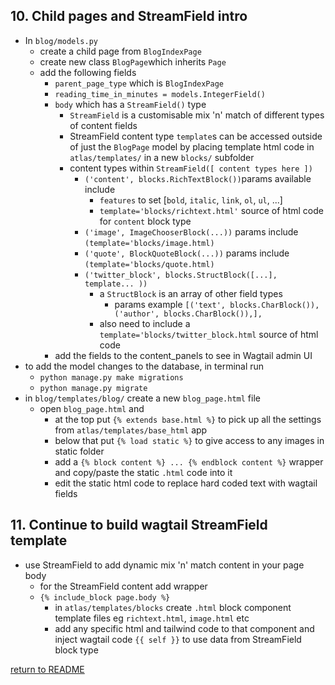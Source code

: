## 10. Child pages and StreamField intro
  - In `blog/models.py`
    - create a child page from `BlogIndexPage`
    - create new class `BlogPage`which inherits `Page`
    - add the following fields
      - `parent_page_type` which is `BlogIndexPage`
      - `reading_time_in_minutes = models.IntegerField()`
      - `body` which has a `StreamField()` type
        - `StreamField` is a customisable mix 'n' match of different types of content fields
        - StreamField content type `template`s can be accessed outside of just the `BlogPage` model by placing template html code in `atlas/templates/` in a new `blocks/` subfolder 
        - content types within `StreamField([ content types here ])`
          - `('content', blocks.RichTextBlock())`params available include
            - `features` to set [`bold`, `italic`, `link`, `ol`, `ul`, ...]
            - `template='blocks/richtext.html'` source of html code for `content` block type
          - `('image', ImageChooserBlock(...))` params include `(template='blocks/image.html)` 
          - `('quote', BlockQuoteBlock(...))` params include `(template='blocks/quote.html)`
          - `('twitter_block', blocks.StructBlock([...], template... ))`
            - a `StructBlock` is an array of other field types
              - params example `[('text', blocks.CharBlock()), ('author', blocks.CharBlock()),],`
            - also need to include a `template='blocks/twitter_block.html` source of html code
      - add the fields to the content_panels to see in Wagtail admin UI
  - to add the model changes to the database, in terminal run
    - `python manage.py make migrations`
    - `python manage.py migrate` 
  - in `blog/templates/blog/` create a new `blog_page.html` file
    - open `blog_page.html` and 
      - at the top put `{% extends base.html %}` to pick up all the settings from `atlas/templates/base_html` app
      - below that put `{% load static %}` to give access to any images in static folder
      - add a `{% block content %} ... {% endblock content %}` wrapper and copy/paste the static `.html` code into it
      - edit the static html code to replace hard coded text with wagtail fields


## 11. Continue to build wagtail StreamField template
  - use StreamField to add dynamic mix 'n' match content in your page body
    - for the StreamField content add wrapper
    - `{% include_block page.body %}`
      - in `atlas/templates/blocks` create `.html` block component template files eg `richtext.html`, `image.html` etc
      - add any specific html and tailwind code to that component and inject wagtail code `{{ self }}` to use data from StreamField block type

[return to README](README.md#course)